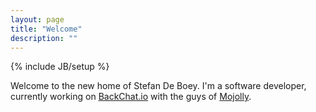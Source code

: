 ```yaml
---
layout: page
title: "Welcome"
description: ""
---
```

{% include JB/setup %}

Welcome to the new home of Stefan De Boey. I'm a software developer, currently working on [BackChat.io](http://backchat.io/) with the guys of [Mojolly](http://www.mojolly.com/).